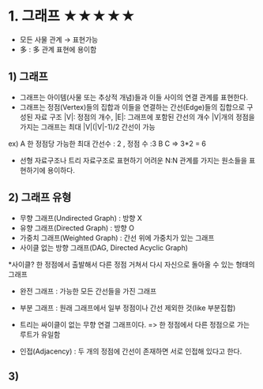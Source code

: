 # 1. 그래프 ★★★★★

- 모든 사물 관계 → 표현가능
- 多 : 多 관계 표현에 용이함

## 1) 그래프

- 그래프는 아이템(사물 또는 추상적 개념)들과 이들 사이의 연결 관계를 표현한다.
- 그래프는 정점(Vertex)들의 집합과 이들을 연결하는 간선(Edge)들의 집합으로 구성된 자료 구조
|V|: 정점의 개수,  |E|: 그래프에 포함된 간선의 개수
|V|개의 정점을 가지는 그래프는 최대 |V|(|V|-1)/2 간선이 가능

ex)       A                한 정점당 가능한 최대 간선수 : 2 , 정점 수 :3
        B   C                 => 3*2 = 6
        

- 선형 자료구조나 트리 자료구조로 표현하기 어려운 N:N 관계를 가지는 원소들을 표현하기에 용이하다.


## 2) 그래프 유형

- 무향 그래프(Undirected Graph) : 방향 X
- 유향 그래프(Directed Graph) : 방향 O
- 가중치 그래프(Weighted Graph) : 간선 위에 가중치가 있는 그래프 
- 사이클 없는 방향 그래프(DAG, Directed Acyclic Graph)

*사이클? 한 정점에서 출발해서 다른 정점 거쳐서 다시 자신으로 돌아올 수 있는 형태의 그래프

- 완전 그래프 : 가능한 모든 간선들을 가진 그래프
- 부분 그래프 : 원래 그래프에서 일부 정점이나 간선 제외한 것(like 부분집합)
- 트리는 싸이클이 없는 무향 연결 그래프이다.
  => 한 정점에서 다른 정점으로 가는 루트가 유일함

- 인접(Adjacency) : 두 개의 정점에 간선이 존재하면 서로 인접해 있다고 한다.


## 3) 












